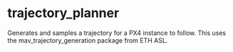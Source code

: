 # trajectory_planner

Generates and samples a trajectory for a PX4 instance to follow. This uses the mav_trajectory_generation package from ETH ASL.